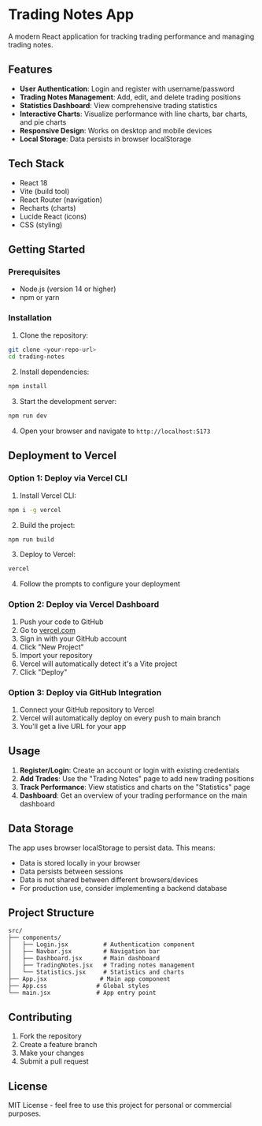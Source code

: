 # Trading Notes App

A modern React application for tracking trading performance and managing trading notes.

## Features

- **User Authentication**: Login and register with username/password
- **Trading Notes Management**: Add, edit, and delete trading positions
- **Statistics Dashboard**: View comprehensive trading statistics
- **Interactive Charts**: Visualize performance with line charts, bar charts, and pie charts
- **Responsive Design**: Works on desktop and mobile devices
- **Local Storage**: Data persists in browser localStorage

## Tech Stack

- React 18
- Vite (build tool)
- React Router (navigation)
- Recharts (charts)
- Lucide React (icons)
- CSS (styling)

## Getting Started

### Prerequisites

- Node.js (version 14 or higher)
- npm or yarn

### Installation

1. Clone the repository:
```bash
git clone <your-repo-url>
cd trading-notes
```

2. Install dependencies:
```bash
npm install
```

3. Start the development server:
```bash
npm run dev
```

4. Open your browser and navigate to `http://localhost:5173`

## Deployment to Vercel

### Option 1: Deploy via Vercel CLI

1. Install Vercel CLI:
```bash
npm i -g vercel
```

2. Build the project:
```bash
npm run build
```

3. Deploy to Vercel:
```bash
vercel
```

4. Follow the prompts to configure your deployment

### Option 2: Deploy via Vercel Dashboard

1. Push your code to GitHub
2. Go to [vercel.com](https://vercel.com)
3. Sign in with your GitHub account
4. Click "New Project"
5. Import your repository
6. Vercel will automatically detect it's a Vite project
7. Click "Deploy"

### Option 3: Deploy via GitHub Integration

1. Connect your GitHub repository to Vercel
2. Vercel will automatically deploy on every push to main branch
3. You'll get a live URL for your app

## Usage

1. **Register/Login**: Create an account or login with existing credentials
2. **Add Trades**: Use the "Trading Notes" page to add new trading positions
3. **Track Performance**: View statistics and charts on the "Statistics" page
4. **Dashboard**: Get an overview of your trading performance on the main dashboard

## Data Storage

The app uses browser localStorage to persist data. This means:
- Data is stored locally in your browser
- Data persists between sessions
- Data is not shared between different browsers/devices
- For production use, consider implementing a backend database

## Project Structure

```
src/
├── components/
│   ├── Login.jsx          # Authentication component
│   ├── Navbar.jsx         # Navigation bar
│   ├── Dashboard.jsx      # Main dashboard
│   ├── TradingNotes.jsx   # Trading notes management
│   └── Statistics.jsx     # Statistics and charts
├── App.jsx               # Main app component
├── App.css              # Global styles
└── main.jsx             # App entry point
```

## Contributing

1. Fork the repository
2. Create a feature branch
3. Make your changes
4. Submit a pull request

## License

MIT License - feel free to use this project for personal or commercial purposes.